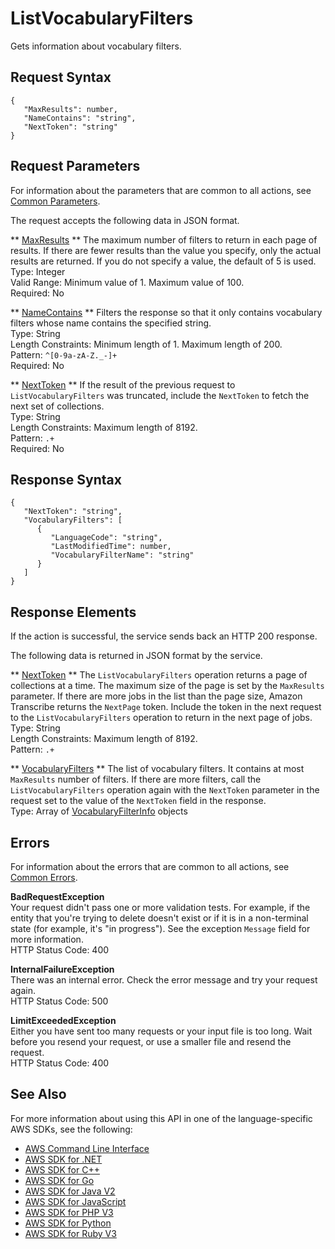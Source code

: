 # ListVocabularyFilters<a name="API_ListVocabularyFilters"></a>

Gets information about vocabulary filters\.

## Request Syntax<a name="API_ListVocabularyFilters_RequestSyntax"></a>

```
{
   "MaxResults": number,
   "NameContains": "string",
   "NextToken": "string"
}
```

## Request Parameters<a name="API_ListVocabularyFilters_RequestParameters"></a>

For information about the parameters that are common to all actions, see [Common Parameters](CommonParameters.md)\.

The request accepts the following data in JSON format\.

 ** [MaxResults](#API_ListVocabularyFilters_RequestSyntax) **   <a name="transcribe-ListVocabularyFilters-request-MaxResults"></a>
The maximum number of filters to return in each page of results\. If there are fewer results than the value you specify, only the actual results are returned\. If you do not specify a value, the default of 5 is used\.  
Type: Integer  
Valid Range: Minimum value of 1\. Maximum value of 100\.  
Required: No

 ** [NameContains](#API_ListVocabularyFilters_RequestSyntax) **   <a name="transcribe-ListVocabularyFilters-request-NameContains"></a>
Filters the response so that it only contains vocabulary filters whose name contains the specified string\.  
Type: String  
Length Constraints: Minimum length of 1\. Maximum length of 200\.  
Pattern: `^[0-9a-zA-Z._-]+`   
Required: No

 ** [NextToken](#API_ListVocabularyFilters_RequestSyntax) **   <a name="transcribe-ListVocabularyFilters-request-NextToken"></a>
If the result of the previous request to `ListVocabularyFilters` was truncated, include the `NextToken` to fetch the next set of collections\.  
Type: String  
Length Constraints: Maximum length of 8192\.  
Pattern: `.+`   
Required: No

## Response Syntax<a name="API_ListVocabularyFilters_ResponseSyntax"></a>

```
{
   "NextToken": "string",
   "VocabularyFilters": [ 
      { 
         "LanguageCode": "string",
         "LastModifiedTime": number,
         "VocabularyFilterName": "string"
      }
   ]
}
```

## Response Elements<a name="API_ListVocabularyFilters_ResponseElements"></a>

If the action is successful, the service sends back an HTTP 200 response\.

The following data is returned in JSON format by the service\.

 ** [NextToken](#API_ListVocabularyFilters_ResponseSyntax) **   <a name="transcribe-ListVocabularyFilters-response-NextToken"></a>
The `ListVocabularyFilters` operation returns a page of collections at a time\. The maximum size of the page is set by the `MaxResults` parameter\. If there are more jobs in the list than the page size, Amazon Transcribe returns the `NextPage` token\. Include the token in the next request to the `ListVocabularyFilters` operation to return in the next page of jobs\.  
Type: String  
Length Constraints: Maximum length of 8192\.  
Pattern: `.+` 

 ** [VocabularyFilters](#API_ListVocabularyFilters_ResponseSyntax) **   <a name="transcribe-ListVocabularyFilters-response-VocabularyFilters"></a>
The list of vocabulary filters\. It contains at most `MaxResults` number of filters\. If there are more filters, call the `ListVocabularyFilters` operation again with the `NextToken` parameter in the request set to the value of the `NextToken` field in the response\.  
Type: Array of [VocabularyFilterInfo](API_VocabularyFilterInfo.md) objects

## Errors<a name="API_ListVocabularyFilters_Errors"></a>

For information about the errors that are common to all actions, see [Common Errors](CommonErrors.md)\.

 **BadRequestException**   
Your request didn't pass one or more validation tests\. For example, if the entity that you're trying to delete doesn't exist or if it is in a non\-terminal state \(for example, it's "in progress"\)\. See the exception `Message` field for more information\.  
HTTP Status Code: 400

 **InternalFailureException**   
There was an internal error\. Check the error message and try your request again\.  
HTTP Status Code: 500

 **LimitExceededException**   
Either you have sent too many requests or your input file is too long\. Wait before you resend your request, or use a smaller file and resend the request\.  
HTTP Status Code: 400

## See Also<a name="API_ListVocabularyFilters_SeeAlso"></a>

For more information about using this API in one of the language\-specific AWS SDKs, see the following:
+  [ AWS Command Line Interface](https://docs.aws.amazon.com/goto/aws-cli/transcribe-2017-10-26/ListVocabularyFilters) 
+  [ AWS SDK for \.NET](https://docs.aws.amazon.com/goto/DotNetSDKV3/transcribe-2017-10-26/ListVocabularyFilters) 
+  [ AWS SDK for C\+\+](https://docs.aws.amazon.com/goto/SdkForCpp/transcribe-2017-10-26/ListVocabularyFilters) 
+  [ AWS SDK for Go](https://docs.aws.amazon.com/goto/SdkForGoV1/transcribe-2017-10-26/ListVocabularyFilters) 
+  [ AWS SDK for Java V2](https://docs.aws.amazon.com/goto/SdkForJavaV2/transcribe-2017-10-26/ListVocabularyFilters) 
+  [ AWS SDK for JavaScript](https://docs.aws.amazon.com/goto/AWSJavaScriptSDK/transcribe-2017-10-26/ListVocabularyFilters) 
+  [ AWS SDK for PHP V3](https://docs.aws.amazon.com/goto/SdkForPHPV3/transcribe-2017-10-26/ListVocabularyFilters) 
+  [ AWS SDK for Python](https://docs.aws.amazon.com/goto/boto3/transcribe-2017-10-26/ListVocabularyFilters) 
+  [ AWS SDK for Ruby V3](https://docs.aws.amazon.com/goto/SdkForRubyV3/transcribe-2017-10-26/ListVocabularyFilters) 